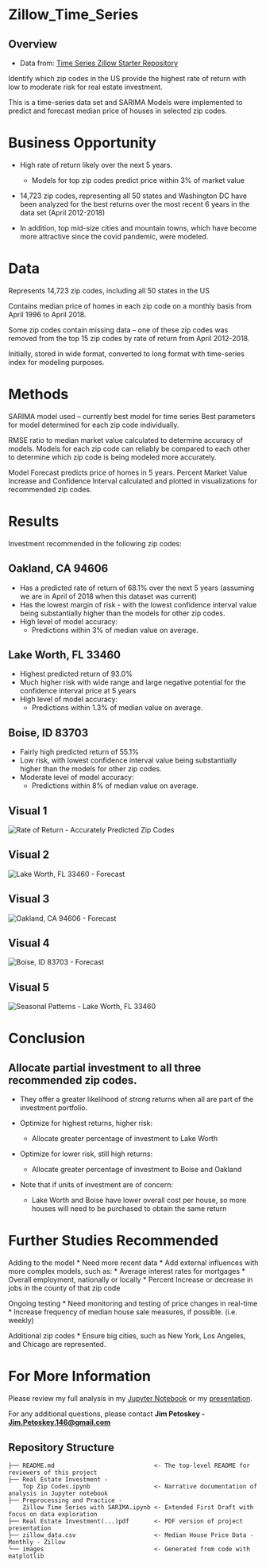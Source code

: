 # Zillow_Time_Series

## Overview

   * Data from: [Time Series Zillow Starter Repository](https://github.com/learn-co-curriculum/dsc-phase-4-choosing-a-dataset/tree/main/time-series)  

   Identify which zip codes in the US provide the highest rate of return with low to moderate risk for real estate investment.

   This is a time-series data set and SARIMA Models were implemented to predict and forecast median price of houses in selected zip codes.  


# Business Opportunity

   * High rate of return likely over the next 5 years.
        * Models for top zip codes predict price within 3% of market value

   * 14,723 zip codes, representing all 50 states and Washington DC  have been analyzed for the best returns over the most recent 6 years in the data set (April 2012-2018)

   * In addition, top mid-size cities and mountain towns, which have become more attractive since the covid pandemic, were modeled.



# Data

   Represents 14,723 zip codes, including all 50 states in the US

   Contains median price of homes in each zip code on a monthly basis from April 1996 to April 2018.
    
   Some zip codes contain missing data – one of these zip codes was removed from the top 15 zip codes by rate of return from April 2012-2018.

   Initially, stored in wide format, converted to long format with time-series index for modeling purposes.


# Methods

   SARIMA model used – currently best model for time series
   Best parameters for model determined for each zip code individually.

   RMSE ratio to median market value calculated to determine accuracy of models.
   Models for each zip code can reliably be compared to each other to determine which zip code is being modeled more accurately. 

   Model Forecast predicts price of homes in 5 years.
   Percent Market Value Increase and Confidence Interval calculated and plotted in visualizations for recommended zip codes.


# Results

Investment recommended in the following zip codes:

## Oakland, CA 94606
   * Has a predicted rate of return of 68.1% over the next 5 years (assuming we are in April of 2018 when this dataset was current)
   * Has the lowest margin of risk - with the lowest confidence interval value being substantially higher than the models for other zip codes.
   * High level of model accuracy:
       * Predictions within 3% of median value on average.

## Lake Worth, FL 33460
   * Highest predicted return of 93.0%
   * Much higher risk with wide range and large negative potential for the confidence interval price at 5 years
   * High level of model accuracy:
       * Predictions within 1.3% of median value on average.

## Boise, ID 83703
   * Fairly high predicted return of 55.1%
   * Low risk, with lowest confidence interval value being substantially higher than the models for other zip codes.
   * Moderate level of model accuracy:
       * Predictions within 8% of median value on average.

## Visual 1
![Rate of Return - Accurately Predicted Zip Codes](https://github.com/jpetoskey/Zillow_Time_Series/blob/main/images/Rate%20of%20Return%20-%20Top%20Prospects.png)

## Visual 2
![Lake Worth, FL 33460 - Forecast](https://github.com/jpetoskey/Zillow_Time_Series/blob/main/images/Lake%20Worth%20Forecasst.png)

## Visual 3
![Oakland, CA 94606 - Forecast](https://github.com/jpetoskey/Zillow_Time_Series/blob/main/images/Oakland%20Forecast.png)

## Visual 4
![Boise, ID 83703 - Forecast](https://github.com/jpetoskey/Zillow_Time_Series/blob/main/images/Boise%20Forecast.png)

## Visual 5
![Seasonal Patterns - Lake Worth, FL 33460](https://github.com/jpetoskey/Zillow_Time_Series/blob/main/images/Lake%20Worth_Stationarity%20Check.png)


# Conclusion

## Allocate partial investment to all three recommended zip codes.
   * They offer a greater likelihood of strong returns when all are part of the investment portfolio.
    
   * Optimize for highest returns, higher risk:
       * Allocate greater percentage of investment to Lake Worth
        
   * Optimize for lower risk, still high returns:
       * Allocate greater percentage of investment to Boise and Oakland

   * Note that if units of investment are of concern:
       * Lake Worth and Boise have lower overall cost per house, so more houses will need to be purchased to obtain the same return



# Further Studies Recommended

   Adding to the model
        * Need more recent data
        * Add external influences with more complex models, such as:
        * Average interest rates for mortgages
        * Overall employment, nationally or locally
        * Percent Increase or decrease in jobs in the county of that zip code

   Ongoing testing
        * Need monitoring and testing of price changes in real-time
        * Increase frequency of median house sale measures, if possible. (i.e. weekly)

   Additional zip codes
        * Ensure big cities, such as New York, Los Angeles, and Chicago are represented.



# For More Information

   Please review my full analysis in my [Jupyter Notebook](https://github.com/jpetoskey/Zillow_Time_Series/blob/main/Real%20Estate%20Investment%20-%20Top%20Zip%20Codes%20.ipynb) or my [presentation](https://github.com/jpetoskey/Zillow_Time_Series/blob/main/Real%20Estate%20Investment%20-%20Top%20Zip%20Codespptx.pptx).

   For any additional questions, please contact **Jim Petoskey - Jim.Petoskey.146@gmail.com**

## Repository Structure

```
├── README.md                            <- The top-level README for reviewers of this project
├── Real Estate Investment - 
    Top Zip Codes.ipynb                  <- Narrative documentation of analysis in Jupyter notebook
├── Preprocessing and Practice -
    Zillow Time Series with SARIMA.ipynb <- Extended First Draft with focus on data exploration
├── Real Estate Investment(...)pdf       <- PDF version of project presentation
├── zillow_data.csv                      <- Median House Price Data - Monthly - Zillow
└── images                               <- Generated from code with matplotlib
```